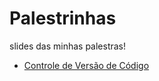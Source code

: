 # Palestrinhas
slides das minhas palestras!

* [Controle de Versão de Código](Palestras/controle-versao-codigo)
